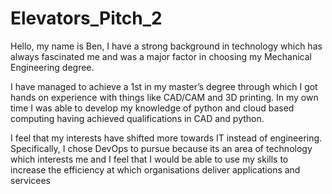 # Elevators_Pitch_2

Hello, my name is Ben, I have a strong background in technology which has always fascinated me and was a major factor in choosing my Mechanical Engineering degree.

I have managed to achieve a 1st in my master’s degree through which I got hands on experience with things like CAD/CAM and 3D printing. In my own time I was able to develop my knowledge of python and cloud based computing having achieved qualifications in CAD and python.

I feel that my interests have shifted more towards IT instead of engineering. Specifically, I chose DevOps to pursue because its an area of technology which interests me and I feel that I would be able to use my skills to increase the efficiency at which organisations deliver applications and servicees

